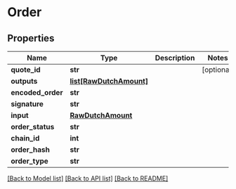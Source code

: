 # Order

## Properties
Name | Type | Description | Notes
------------ | ------------- | ------------- | -------------
**quote_id** | **str** |  | [optional] 
**outputs** | [**list[RawDutchAmount]**](RawDutchAmount.md) |  | 
**encoded_order** | **str** |  | 
**signature** | **str** |  | 
**input** | [**RawDutchAmount**](RawDutchAmount.md) |  | 
**order_status** | **str** |  | 
**chain_id** | **int** |  | 
**order_hash** | **str** |  | 
**order_type** | **str** |  | 

[[Back to Model list]](../README.md#documentation-for-models) [[Back to API list]](../README.md#documentation-for-api-endpoints) [[Back to README]](../README.md)


